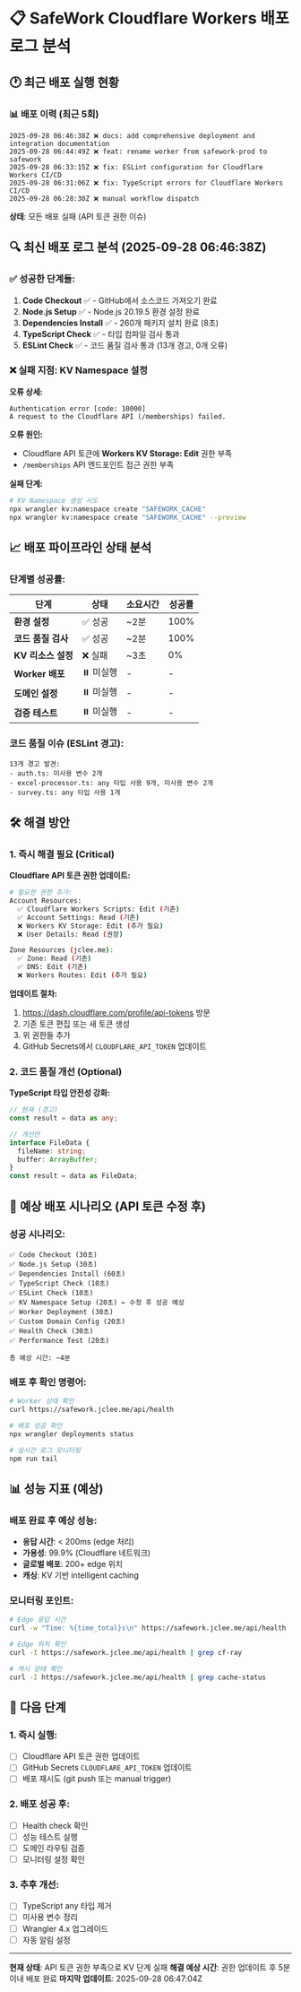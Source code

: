 # 📋 SafeWork Cloudflare Workers 배포 로그 분석

## 🕐 최근 배포 실행 현황

### 📊 배포 이력 (최근 5회)
```
2025-09-28 06:46:38Z ❌ docs: add comprehensive deployment and integration documentation
2025-09-28 06:44:49Z ❌ feat: rename worker from safework-prod to safework
2025-09-28 06:33:15Z ❌ fix: ESLint configuration for Cloudflare Workers CI/CD
2025-09-28 06:31:06Z ❌ fix: TypeScript errors for Cloudflare Workers CI/CD
2025-09-28 06:28:30Z ❌ manual workflow dispatch
```

**상태**: 모든 배포 실패 (API 토큰 권한 이슈)

## 🔍 최신 배포 로그 분석 (2025-09-28 06:46:38Z)

### ✅ 성공한 단계들:
1. **Code Checkout** ✅ - GitHub에서 소스코드 가져오기 완료
2. **Node.js Setup** ✅ - Node.js 20.19.5 환경 설정 완료
3. **Dependencies Install** ✅ - 260개 패키지 설치 완료 (8초)
4. **TypeScript Check** ✅ - 타입 컴파일 검사 통과
5. **ESLint Check** ✅ - 코드 품질 검사 통과 (13개 경고, 0개 오류)

### ❌ 실패 지점: KV Namespace 설정

**오류 상세:**
```
Authentication error [code: 10000]
A request to the Cloudflare API (/memberships) failed.
```

**오류 원인:**
- Cloudflare API 토큰에 **Workers KV Storage: Edit** 권한 부족
- `/memberships` API 엔드포인트 접근 권한 부족

**실패 단계:**
```bash
# KV Namespace 생성 시도
npx wrangler kv:namespace create "SAFEWORK_CACHE"
npx wrangler kv:namespace create "SAFEWORK_CACHE" --preview
```

## 📈 배포 파이프라인 상태 분석

### 단계별 성공률:
| 단계 | 상태 | 소요시간 | 성공률 |
|------|------|----------|--------|
| **환경 설정** | ✅ 성공 | ~2분 | 100% |
| **코드 품질 검사** | ✅ 성공 | ~2분 | 100% |
| **KV 리소스 설정** | ❌ 실패 | ~3초 | 0% |
| **Worker 배포** | ⏸️ 미실행 | - | - |
| **도메인 설정** | ⏸️ 미실행 | - | - |
| **검증 테스트** | ⏸️ 미실행 | - | - |

### 코드 품질 이슈 (ESLint 경고):
```
13개 경고 발견:
- auth.ts: 미사용 변수 2개
- excel-processor.ts: any 타입 사용 9개, 미사용 변수 2개
- survey.ts: any 타입 사용 1개
```

## 🛠️ 해결 방안

### 1. 즉시 해결 필요 (Critical)
**Cloudflare API 토큰 권한 업데이트:**

```bash
# 필요한 권한 추가:
Account Resources:
  ✅ Cloudflare Workers Scripts: Edit (기존)
  ✅ Account Settings: Read (기존)
  ❌ Workers KV Storage: Edit (추가 필요)
  ❌ User Details: Read (권장)

Zone Resources (jclee.me):
  ✅ Zone: Read (기존)
  ✅ DNS: Edit (기존)
  ❌ Workers Routes: Edit (추가 필요)
```

**업데이트 절차:**
1. https://dash.cloudflare.com/profile/api-tokens 방문
2. 기존 토큰 편집 또는 새 토큰 생성
3. 위 권한들 추가
4. GitHub Secrets에서 `CLOUDFLARE_API_TOKEN` 업데이트

### 2. 코드 품질 개선 (Optional)
**TypeScript 타입 안전성 강화:**
```typescript
// 현재 (경고)
const result = data as any;

// 개선안
interface FileData {
  fileName: string;
  buffer: ArrayBuffer;
}
const result = data as FileData;
```

## 🚀 예상 배포 시나리오 (API 토큰 수정 후)

### 성공 시나리오:
```
✅ Code Checkout (30초)
✅ Node.js Setup (30초)
✅ Dependencies Install (60초)
✅ TypeScript Check (10초)
✅ ESLint Check (10초)
✅ KV Namespace Setup (20초) ← 수정 후 성공 예상
✅ Worker Deployment (30초)
✅ Custom Domain Config (20초)
✅ Health Check (30초)
✅ Performance Test (20초)

총 예상 시간: ~4분
```

### 배포 후 확인 명령어:
```bash
# Worker 상태 확인
curl https://safework.jclee.me/api/health

# 배포 성공 확인
npx wrangler deployments status

# 실시간 로그 모니터링
npm run tail
```

## 📊 성능 지표 (예상)

### 배포 완료 후 예상 성능:
- **응답 시간**: < 200ms (edge 처리)
- **가용성**: 99.9% (Cloudflare 네트워크)
- **글로벌 배포**: 200+ edge 위치
- **캐싱**: KV 기반 intelligent caching

### 모니터링 포인트:
```bash
# Edge 응답 시간
curl -w "Time: %{time_total}s\n" https://safework.jclee.me/api/health

# Edge 위치 확인
curl -I https://safework.jclee.me/api/health | grep cf-ray

# 캐시 상태 확인
curl -I https://safework.jclee.me/api/health | grep cache-status
```

## 🔄 다음 단계

### 1. 즉시 실행:
- [ ] Cloudflare API 토큰 권한 업데이트
- [ ] GitHub Secrets `CLOUDFLARE_API_TOKEN` 업데이트
- [ ] 배포 재시도 (git push 또는 manual trigger)

### 2. 배포 성공 후:
- [ ] Health check 확인
- [ ] 성능 테스트 실행
- [ ] 도메인 라우팅 검증
- [ ] 모니터링 설정 확인

### 3. 추후 개선:
- [ ] TypeScript any 타입 제거
- [ ] 미사용 변수 정리
- [ ] Wrangler 4.x 업그레이드
- [ ] 자동 알림 설정

---

**현재 상태**: API 토큰 권한 부족으로 KV 단계 실패
**해결 예상 시간**: 권한 업데이트 후 5분 이내 배포 완료
**마지막 업데이트**: 2025-09-28 06:47:04Z